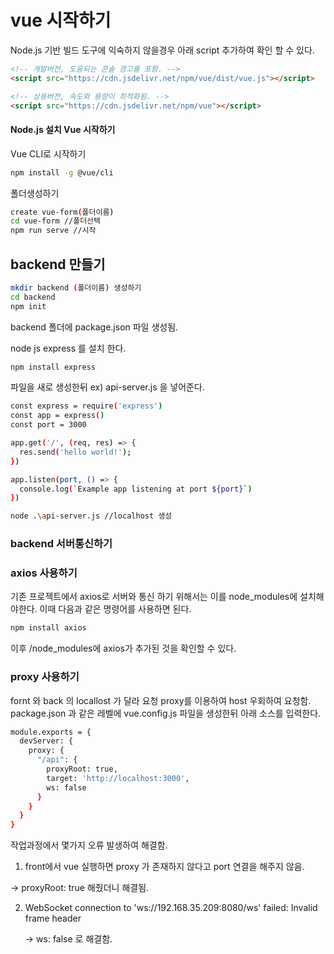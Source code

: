 # vue 시작하기

Node.js 기반 빌드 도구에 익숙하지 않을경우 아래 script 추가하여 확인 할 수 있다.

```html
<!-- 개발버전, 도움되는 콘솔 경고를 포함. -->
<script src="https://cdn.jsdelivr.net/npm/vue/dist/vue.js"></script>

```

```html
<!-- 상용버전, 속도와 용량이 최적화됨. -->
<script src="https://cdn.jsdelivr.net/npm/vue"></script>
```




#### Node.js 설치 Vue 시작하기

Vue CLI로 시작하기

```bash
npm install -g @vue/cli
```

폴더생성하기

```bash
create vue-form(폴더이름)
cd vue-form //폴더선택
npm run serve //시작
```


## backend 만들기

```bash
mkdir backend (폴더이름) 생성하기
cd backend
npm init
```

backend 폴더에 package.json 파일 생성됨.

node js express 를 설치 한다.

```bash
npm install express
```

파일을 새로 생성한뒤 ex) api-server.js 을 넣어준다.

```bash
const express = require('express')
const app = express()
const port = 3000

app.get('/', (req, res) => {
  res.send('hello world!');
})

app.listen(port, () => {
  console.log(`Example app listening at port ${port}`)
})
```

```bash
node .\api-server.js //localhost 생성
```



### backend 서버통신하기

### axios 사용하기

기존 프로젝트에서 axios로 서버와 통신 하기 위해서는 이를 node_modules에 설치해야한다. 이때 다음과 같은 명령어를 사용하면 된다.

```bash
npm install axios
```

이후 /node_modules에 axios가 추가된 것을 확인할 수 있다.

### proxy 사용하기

fornt 와 back 의 locallost 가 달라 요청 proxy를 이용하여 host 우회하여 요청함.
package.json 과 같은 레벨에 vue.config.js 파일을 생성한뒤 아래 소스를 입력한다.

```bash
module.exports = {
  devServer: {
    proxy: {
      "/api": {
        proxyRoot: true,
        target: 'http://localhost:3000',
        ws: false
      }
    }
  }
}
```

작업과정에서 몇가지 오류 발생하여 해결함.

1.  front에서 vue 실행하면 proxy 가 존재하지 않다고 port 연결을 해주지 않음.

   -> proxyRoot: true 해줬더니 해결됨.

2. WebSocket connection to 'ws://192.168.35.209:8080/ws' failed: Invalid frame header

   -> ws: false 로 해결함.




